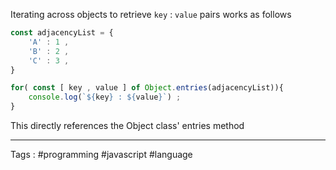 Iterating across objects to retrieve `key` : `value` pairs works as follows 
```javascript
const adjacencyList = {
	'A' : 1 , 
	'B' : 2 , 
	'C' : 3 , 
}

for( const [ key , value ] of Object.entries(adjacencyList)){
	console.log(`${key} : ${value}`) ; 
}
```

This directly references the Object class' entries method 

___
Tags : #programming #javascript #language 